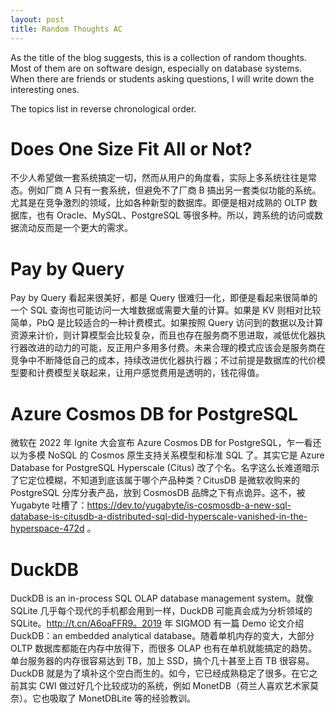 ```yaml
---
layout: post
title: Random Thoughts AC
---
```


As the title of the blog suggests, this is a collection of random thoughts. Most
of them are on software design, especially on database systems. When there are
friends or students asking questions, I will write down the interesting ones.

The topics list in reverse chronological order.

# Does One Size Fit All or Not?

不少人希望做一套系统搞定一切，然而从用户的角度看，实际上多系统往往是常态。例如厂商 A 只有一套系统，但避免不了厂商 B 搞出另一套类似功能的系统。尤其是在竞争激烈的领域，比如各种新型的数据库。即便是相对成熟的 OLTP 数据库，也有 Oracle、MySQL、PostgreSQL 等很多种。所以，跨系统的访问或数据流动反而是一个更大的需求。

# Pay by Query

Pay by Query 看起来很美好，都是 Query 很难归一化，即便是看起来很简单的一个 SQL 查询也可能访问一大堆数据或需要大量的计算。如果是 KV 则相对比较简单，PbQ 是比较适合的一种计费模式。如果按照 Query 访问到的数据以及计算资源来计价，则计算模型会比较复杂，而且也存在服务商不思进取，减低优化器执行器改进的动力的可能，反正用户多用多付费。未来合理的模式应该会是服务商在竞争中不断降低自己的成本，持续改进优化器执行器；不过前提是数据库的代价模型要和计费模型关联起来，让用户感觉费用是透明的，钱花得值。

# Azure Cosmos DB for PostgreSQL

微软在 2022 年 Ignite 大会宣布 Azure Cosmos DB for PostgreSQL，乍一看还以为多模 NoSQL 的 Cosmos 原生支持关系模型和标准 SQL 了。其实它是 Azure Database for PostgreSQL Hyperscale (Citus) 改了个名。名字这么长难道暗示了它定位模糊，不知道到底该属于哪个产品种类？CitusDB 是微软收购来的 PostgreSQL 分库分表产品，放到 CosmosDB 品牌之下有点诡异。这不，被 Yugabyte 吐槽了：https://dev.to/yugabyte/is-cosmosdb-a-new-sql-database-is-citusdb-a-distributed-sql-did-hyperscale-vanished-in-the-hyperspace-472d 。

# DuckDB

DuckDB is an in-process SQL OLAP database management system。就像 SQLite 几乎每个现代的手机都会用到一样，DuckDB 可能真会成为分析领域的 SQLite。http://t.cn/A6oaFFR9。2019 年 SIGMOD 有一篇 Demo 论文介绍 DuckDB：an embedded analytical database。随着单机内存的变大，大部分 OLTP 数据库都能在内存中放得下，而很多 OLAP 也有在单机就能搞定的趋势。单台服务器的内存很容易达到 TB，加上 SSD，搞个几十甚至上百 TB 很容易。DuckDB 就是为了填补这个空白而生的。如今，它已经成熟稳定了很多。在它之前其实 CWI 做过好几个比较成功的系统，例如 MonetDB（荷兰人喜欢艺术家莫奈）。它也吸取了 MonetDBLite 等的经验教训。

